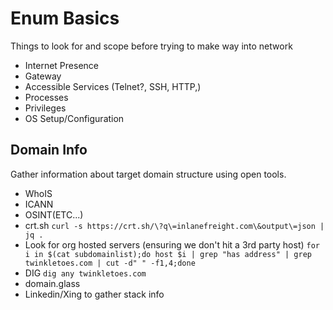 # Enum Basics
Things to look for and scope before trying to make way into network
- Internet Presence
- Gateway
- Accessible Services (Telnet?, SSH, HTTP,)
- Processes
- Privileges
- OS Setup/Configuration

## Domain Info
Gather information about target domain structure using open tools.
- WhoIS
- ICANN
- OSINT(ETC...)
- crt.sh `curl -s https://crt.sh/\?q\=inlanefreight.com\&output\=json | jq .`
- Look for org hosted servers (ensuring we don't hit a 3rd party host) `for i in $(cat subdomainlist);do host $i | grep "has address" | grep twinkletoes.com | cut -d" " -f1,4;done`
- DIG `dig any twinkletoes.com`
- domain.glass
- Linkedin/Xing to gather stack info  
